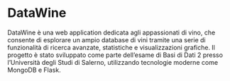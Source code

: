 # DataWine
DataWine è una web application dedicata agli appassionati di vino, che consente di esplorare un ampio database di vini tramite una serie di funzionalità di ricerca avanzate, statistiche e visualizzazioni grafiche. Il progetto è stato sviluppato come parte dell’esame di Basi di Dati 2 presso l’Università degli Studi di Salerno, utilizzando tecnologie moderne come MongoDB e Flask.

